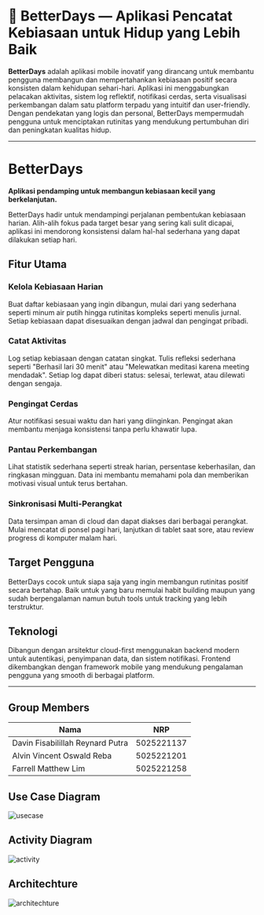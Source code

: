 # 🌟 BetterDays — Aplikasi Pencatat Kebiasaan untuk Hidup yang Lebih Baik

**BetterDays** adalah aplikasi mobile inovatif yang dirancang untuk membantu pengguna membangun dan mempertahankan kebiasaan positif secara konsisten dalam kehidupan sehari-hari. Aplikasi ini menggabungkan pelacakan aktivitas, sistem log reflektif, notifikasi cerdas, serta visualisasi perkembangan dalam satu platform terpadu yang intuitif dan user-friendly. Dengan pendekatan yang logis dan personal, BetterDays mempermudah pengguna untuk menciptakan rutinitas yang mendukung pertumbuhan diri dan peningkatan kualitas hidup.

---

# BetterDays

**Aplikasi pendamping untuk membangun kebiasaan kecil yang berkelanjutan.**

BetterDays hadir untuk mendampingi perjalanan pembentukan kebiasaan harian. Alih-alih fokus pada target besar yang sering kali sulit dicapai, aplikasi ini mendorong konsistensi dalam hal-hal sederhana yang dapat dilakukan setiap hari.

## Fitur Utama

### Kelola Kebiasaan Harian
Buat daftar kebiasaan yang ingin dibangun, mulai dari yang sederhana seperti minum air putih hingga rutinitas kompleks seperti menulis jurnal. Setiap kebiasaan dapat disesuaikan dengan jadwal dan pengingat pribadi.

### Catat Aktivitas
Log setiap kebiasaan dengan catatan singkat. Tulis refleksi sederhana seperti "Berhasil lari 30 menit" atau "Melewatkan meditasi karena meeting mendadak". Setiap log dapat diberi status: selesai, terlewat, atau dilewati dengan sengaja.

### Pengingat Cerdas
Atur notifikasi sesuai waktu dan hari yang diinginkan. Pengingat akan membantu menjaga konsistensi tanpa perlu khawatir lupa.

### Pantau Perkembangan
Lihat statistik sederhana seperti streak harian, persentase keberhasilan, dan ringkasan mingguan. Data ini membantu memahami pola dan memberikan motivasi visual untuk terus bertahan.

### Sinkronisasi Multi-Perangkat
Data tersimpan aman di cloud dan dapat diakses dari berbagai perangkat. Mulai mencatat di ponsel pagi hari, lanjutkan di tablet saat sore, atau review progress di komputer malam hari.

## Target Pengguna

BetterDays cocok untuk siapa saja yang ingin membangun rutinitas positif secara bertahap. Baik untuk yang baru memulai habit building maupun yang sudah berpengalaman namun butuh tools untuk tracking yang lebih terstruktur.

## Teknologi

Dibangun dengan arsitektur cloud-first menggunakan backend modern untuk autentikasi, penyimpanan data, dan sistem notifikasi. Frontend dikembangkan dengan framework mobile yang mendukung pengalaman pengguna yang smooth di berbagai platform.

---

## Group Members

| Nama                            | NRP        |
|---------------------------------|------------|
| Davin Fisabilillah Reynard Putra | 5025221137 |
| Alvin Vincent Oswald Reba       | 5025221201 |
| Farrell Matthew Lim             | 5025221258 |

## Use Case Diagram

![usecase](https://github.com/user-attachments/assets/aa1a0e61-6746-4c0d-84bf-17390345b996)

## Activity Diagram

![activity](https://github.com/user-attachments/assets/f40a322e-26b3-4577-8736-a9fe9b2b87e9)

## Architechture

![architechture](https://github.com/user-attachments/assets/fccc0f50-d1a1-43b4-b850-c78718c31b78)


